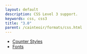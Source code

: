 ```yaml
---
layout: default
description: CSS Level 3 support.
keywords: css, css3
title: "3.0"
parent: /cainteoir/formats/css.html
---
```


*  [Counter Styles](css3counterstyles)
*  [Fonts](css3fonts)
